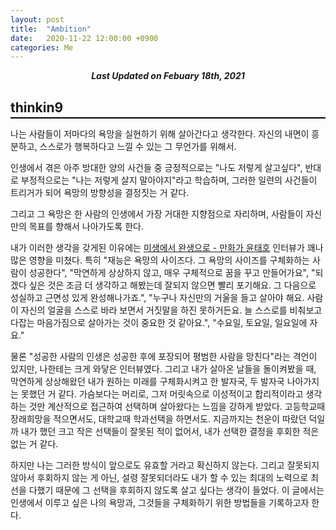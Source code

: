 ```yaml
---
layout: post
title:  "Ambition"
date:   2020-11-22 12:00:00 +0900
categories: Me
---
```


<div style="text-align: center"><i><b>Last Updated on Febuary 18th, 2021</b></i></div>


## thinkin9
<hr style="height: 2px; border:none; margin-top: -1em; margin-bottom:0.5em; padding: 0; background:black">

나는 사람들이 저마다의 욕망을 실현하기 위해 살아간다고 생각한다.
자신의 내면이 흥분하고, 스스로가 행복하다고 느낄 수 있는 그 무언가를 위해서.

인생에서 겪은 아주 방대한 양의 사건들 중 긍정적으로는 "나도 저렇게 살고싶다", 반대로 부정적으로는 "나는 저렇게 살지 말아야지"라고 학습하며, 그러한 일련의 사건들이 트리거가 되어 욕망의 방향성을 결정짓는 거 같다.

그리고 그 욕망은 한 사람의 인생에서 가장 거대한 지향점으로 자리하며, 사람들이 자신만의 목표를 향해서 나아가도록 한다.  

내가 이러한 생각을 갖게된 이유에는 [미생에서 완생으로 - 만화가 윤태호](https://brunch.co.kr/@brunchk0qq/32) 인터뷰가 꽤나 많은 영향을 미쳤다. 특히 "재능은 욕망의 사이즈다. 그 욕망의 사이즈를 구체화하는 사람이 성공한다", "막연하게 상상하지 않고, 매우 구체적으로 꿈을 꾸고 만들어가요", "되겠다 싶은 것은 조금 더 생각하고 해봤는데 잘되지 않으면 빨리 포기해요. 그 다음으로 성실하고 근면성 있게 완성해나가죠.", "누구나 자신만의 거울을 들고 살아야 해요. 사람이 자신의 얼굴을 스스로 바라 보면서 거짓말을 하진 못하거든요. 늘 스스로를 비춰보고 다잡는 마음가짐으로 살아가는 것이 중요한 것 같아요.", "수요일, 토요일, 일요일에 자요."

물론 "성공한 사람의 인생은 성공한 후에 포장되어 평범한 사람을 망친다"라는 격언이 있지만, 나한테는 크게 와닿은 인터뷰였다. 그리고 내가 살아온 날들을 돌이켜봤을 때, 막연하게 상상해왔던 내가 원하는 미래를 구체화시켜고 한 발자국, 두 발자국 나아가지는 못했던 거 같다. 가슴보다는 머리로, 그저 머릿속으로 이성적이고 합리적이라고 생각하는 것만 계산적으로 접근하여 선택하며 살아왔다는 느낌을 강하게 받았다. 고등학교때 장래희망을 적으면서도, 대학교때 학과선택을 하면서도. 지금까지는 천운이 따랐던 덕일까 내가 했던 크고 작은 선택들이 잘못된 적이 없어서, 내가 선택한 결정을 후회한 적은 없는 거 같다.

하지만 나는 그러한 방식이 앞으로도 유효할 거라고 확신하지 않는다. 그리고 잘못되지 않아서 후회하지 않는 게 아닌, 설령 잘못되더라도 내가 할 수 있는 최대의 노력으로 최선을 다했기 때문에 그 선택을 후회하지 않도록 살고 싶다는 생각이 들었다. 이 글에서는 인생에서 이루고 싶은 나의 욕망과, 그것들을 구체화하기 위한 방법들을 기록하고자 한다.

<!--내가 살아온 날들을 돌이켜봤을 때, 주어진 상황에서 가장 마음에 끌리면서 이성적으로 합리적인 선택을 하면서 살아온 거 같다. 전명재 교수님께서 말씀해주신 Local Maximum을 따라서... 자기 객관화를 하며 내가 잘할 수 있는 것, 내가 잘 될 수 있는 것들을 선택했다.

그리고 그러한 크고 작은 선택들은 잘못된 적이 없었기에, 나는 내가 선택한 결정을 후회한 적은 없다.

하지만 모든 일을 이성적으로 합리적인 선택을 하며 결정할 수는 없다는 것을 느끼게 되고... 

각 선택지의 좋은 점과 나쁜 점을 계산적으로 접근했을 때, 늘 해왔던 방식으로 결정을 하지 못하게 되자 결정하는 것을 주저하게되었다. 그래서 마지막 기준인 "미래의 내가 후회하지 않을 선택"이라는 관점에서 접근했지만, 각 선택지에서 실패했을 때 나는 후회할 것이라는 확신이 들자, 끊이지 않는 고민의 순환 속에서 빠져나오질 못했다.

그 속에서 문득 여러 개의 의문이 들었다. 
나는 왜 주어진 상황에서 합리적인 선택을 하고자 하는가? 
내가 선택한 결정들이 진정으로 잘못된 적이 없을까? 
나는 왜 내가 선택한 결정을 후회한 적이 없을까? 

이런 의문을 풀기 위해 생각해봤을 때, 내가 한 결정들은 실패할 수 없는, 가장 안전한 선택을 결정내린 거 같았다.
그리고 이는 나의 낮은 자존감으로 귀결되는 듯하는 느낌을 받았다. 
자존감, "나 자신을 미워하지 않고, 변함없이 나를 사랑할 수 있는 마음"
중요한 선택을 내려야할 때면, 나 자신을 믿지 못하고, 도전 하기를 지양하고, 실패했을 때를 염두하고, 실패했을 때의 변명을 생각하는 등 계산적으로 접근하는 행동들이 나의 결정을 지배했다.
그러한 생각으로 이어진 결정이 여태까지는 유효했지만, 앞으로도 유효할 거라고 생각하지 않는다.

그러면 앞으로는 어떻게 선택하는 게 좋을까?
-->

